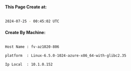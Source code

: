 
   
#### This Page Create at:

```bash

2024-07-25 - 00:45:02 UTC

```

#### Create By Machine:

```bash

Host Name : fv-az1020-806

platform  : Linux-6.5.0-1024-azure-x86_64-with-glibc2.35

Ip Local  : 10.1.0.152

```


